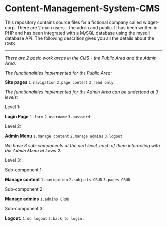 # Content-Management-System-CMS
This repository contains source files for a fictional company called widget-corp. There are 2 main users - the admin and public.
It has been written in PHP and has been integrated with a MySQL database using the mysqli database API.
The following descrition gives you all the details about the CMS.
________________________________________
_There are 2 basic work areas in the CMS - the Public Area and the Admin Area._

_The functionalities implemented for the Public Area:_

**Site pages**
`1.navigation` 
`2.page content`
`3.read only`

_The functionalities implemented for the Admin Area can be undertood at 3 levels:_


Level 1:

**Login Page** 
`1.form` 
`2.username`
`3.password.`

Level 2:

**Admin Menu**
`1.manage content`
`2.manage admins`
`3.logout`

_We have 3 sub-components at the next level, each of them interacting with the Admin Menu at Level 2._

Level 3:

Sub-component 1: 

**Manage content**
`1.navigation`
`2.subjects CRUD`
`3.pages CRUD`

Sub-component 2: 

**Manage admins**
`1.admins CRUD`

Sub-component 3:

**Logout:**
`1.do logout` 
`2.back to login.`
